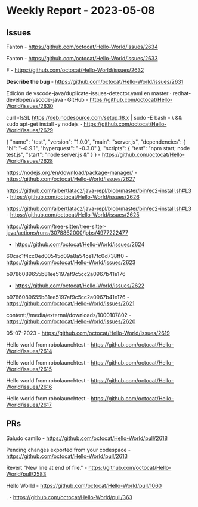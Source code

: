 # Weekly Report - 2023-05-08

## Issues

Fanton - https://github.com/octocat/Hello-World/issues/2634

Fanton - https://github.com/octocat/Hello-World/issues/2633

F - https://github.com/octocat/Hello-World/issues/2632

**Describe the bug** - https://github.com/octocat/Hello-World/issues/2631

Edición de vscode-java/duplicate-issues-detector.yaml en master · redhat-developer/vscode-java · GitHub - https://github.com/octocat/Hello-World/issues/2630

curl -fsSL https://deb.nodesource.com/setup_18.x | sudo -E bash - \ &&
sudo apt-get install -y nodejs - https://github.com/octocat/Hello-World/issues/2629

{ 
   "name": "test", 
   "version": "1.0.0", 
   "main": "server.js", 
   "dependencies": { 
     "bl": "~0.9.1", 
     "hyperquest": "~0.3.0" 
   }, 
   "scripts": { 
     "test": "npm start; node test.js", 
     "start": "node server.js &" 
   } 
 } - https://github.com/octocat/Hello-World/issues/2628

https://nodejs.org/en/download/package-manager/ - https://github.com/octocat/Hello-World/issues/2627

https://github.com/albertlatacz/java-repl/blob/master/bin/ec2-install.sh#L3 - https://github.com/octocat/Hello-World/issues/2626

https://github.com/albertlatacz/java-repl/blob/master/bin/ec2-install.sh#L3 - https://github.com/octocat/Hello-World/issues/2625

https://github.com/tree-sitter/tree-sitter-java/actions/runs/3078862000/jobs/4977222477
 - https://github.com/octocat/Hello-World/issues/2624

60cac1f4cc0ed00545d09a8a54ce17fc0d738ff0 - https://github.com/octocat/Hello-World/issues/2623

b9786089655b81ee5197af9c5cc2a0967b41e176
 - https://github.com/octocat/Hello-World/issues/2622

b9786089655b81ee5197af9c5cc2a0967b41e176 - https://github.com/octocat/Hello-World/issues/2621

content://media/external/downloads/1000107802 - https://github.com/octocat/Hello-World/issues/2620

05-07-2023 - https://github.com/octocat/Hello-World/issues/2619

Hello world from robolaunchtest - https://github.com/octocat/Hello-World/issues/2614

Hello world from robolaunchtest - https://github.com/octocat/Hello-World/issues/2615

Hello world from robolaunchtest - https://github.com/octocat/Hello-World/issues/2616

Hello world from robolaunchtest - https://github.com/octocat/Hello-World/issues/2617



## PRs

Saludo camilo - https://github.com/octocat/Hello-World/pull/2618

Pending changes exported from your codespace - https://github.com/octocat/Hello-World/pull/2613

Revert "New line at end of file." - https://github.com/octocat/Hello-World/pull/2583

Hello World - https://github.com/octocat/Hello-World/pull/1060

. - https://github.com/octocat/Hello-World/pull/363


